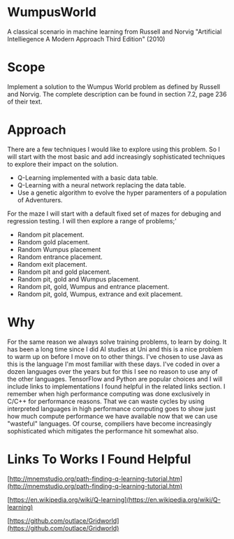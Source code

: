 # WumpusWorld
A classical scenario in machine learning from Russell and Norvig "Artificial Intelliegence A Modern Approach Third Edition" (2010)

# Scope
Implement a solution to the Wumpus World problem as defined by Russell and Norvig. The complete description can be found in section 7.2,
page 236 of their text.

# Approach 
There are a few techniques I would like to explore using this problem. So I will start with the most basic and add increasingly
sophisticated techniques to explore their impact on the solution.
- Q-Learning implemented with a basic data table.
- Q-Learning with a neural network replacing the data table.
- Use a genetic algorithm to evolve the hyper paramenters of a population of Adventurers.

For the maze I will start with a default fixed set of mazes for debuging and regression testing. I will then explore a range of problems;'
- Random pit placement.
- Random gold placement.
- Random Wumpus placement
- Random entrance placement.
- Random exit placement.
- Random pit and gold placement.
- Random pit, gold and Wumpus placement.
- Random pit, gold, Wumpus and entrance placement.
- Random pit, gold, Wumpus, extrance and exit placement.

# Why
For the same reason we always solve training problems, to learn by doing. It has been a long time since I did AI studies at Uni and this
is a nice problem to warm up on before I move on to other things. I've chosen to use Java as this is the language I'm most familiar with
these days. I've coded in over a dozen languages over the years but for this I see no reason to use any of the other languages. TensorFlow
and Python are popular choices and I will include links to implementations I found helpful in the related links section. 
I remember when high performance computing was done exclusively in C/C++ for performance reasons. That we can waste cycles by using
interpreted languages in high performance computing goes to show just how much compute performance we have available now that we can
use "wasteful" languages. Of course, compiliers have become increasingly sophisticated which mitigates the performance hit somewhat also.

# Links To Works I Found Helpful
[http://mnemstudio.org/path-finding-q-learning-tutorial.htm](http://mnemstudio.org/path-finding-q-learning-tutorial.htm)

[https://en.wikipedia.org/wiki/Q-learning](https://en.wikipedia.org/wiki/Q-learning)

[https://github.com/outlace/Gridworld](https://github.com/outlace/Gridworld)
